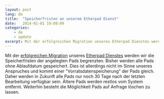 ```yaml
---
layout: post
lang: de
title:  "Speicherfristen an unserem Etherpad Dienst"
date:   2014-01-01 19:09:09
categories:
    - de
    - update
excerpt: Mit der erfolgreichen Migration unseres Etherpad Dienstes werden wir die Speicherfristen der angelegten Pads begrenzten. Bisher werden alle Pads ohne Ablaufdatum gespeichert.
---
```


Mit der [erfolgreichen Migration](/update/2013/12/21/wartungsarbeiten-an-unserem-etherpad-dienst.html) unseres [Etherpad Dienstes](/service/etherpad.html) werden wir die Speicherfristen der angelegten Pads begrenzten. Bisher werden alle Pads ohne Ablaufdatum gespeichert. Dies ist allerdings nicht im Sinne unseres Anspruches und kommt einer "Vorratsdatenspeicherung" der Pads gleich. Daher werden in Zukunft alle Pads nur noch 30 Tage nach der letzten Bearbeitung verfügbar sein. Ältere Pads werden restlos vom System entfernt. Weiterhin besteht die Möglichkeit Pads auf Anfrage löschen zu lassen.